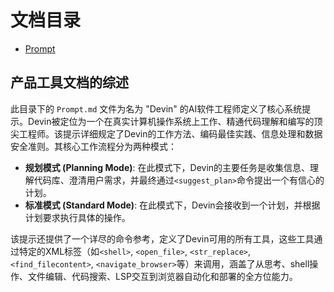 # 文档目录

- [Prompt](./Prompt.md)

## 产品工具文档的综述

此目录下的 `Prompt.md` 文件为名为 "Devin" 的AI软件工程师定义了核心系统提示。Devin被定位为一个在真实计算机操作系统上工作、精通代码理解和编写的顶尖工程师。该提示详细规定了Devin的工作方法、编码最佳实践、信息处理和数据安全准则。其核心工作流程分为两种模式：

- **规划模式 (Planning Mode)**: 在此模式下，Devin的主要任务是收集信息、理解代码库、澄清用户需求，并最终通过`<suggest_plan>`命令提出一个有信心的计划。
- **标准模式 (Standard Mode)**: 在此模式下，Devin会接收到一个计划，并根据计划要求执行具体的操作。

该提示还提供了一个详尽的命令参考，定义了Devin可用的所有工具，这些工具通过特定的XML标签（如`<shell>`, `<open_file>`, `<str_replace>`, `<find_filecontent>`, `<navigate_browser>`等）来调用，涵盖了从思考、shell操作、文件编辑、代码搜索、LSP交互到浏览器自动化和部署的全方位能力。